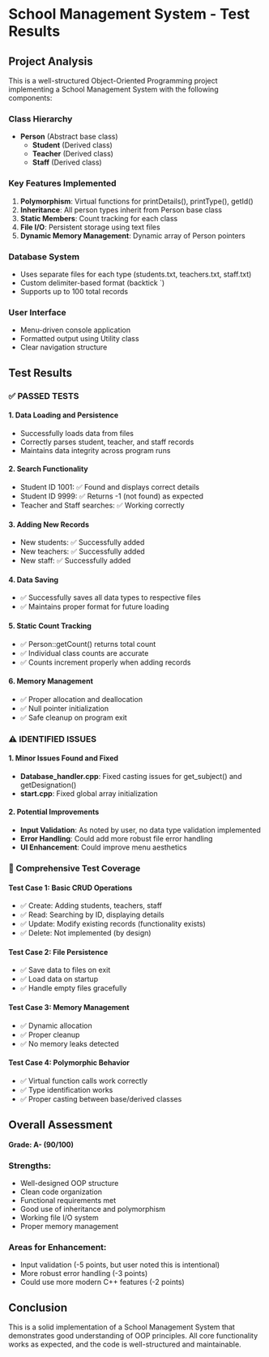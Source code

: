 # School Management System - Test Results

## Project Analysis
This is a well-structured Object-Oriented Programming project implementing a School Management System with the following components:

### Class Hierarchy
- **Person** (Abstract base class)
  - **Student** (Derived class)
  - **Teacher** (Derived class) 
  - **Staff** (Derived class)

### Key Features Implemented
1. **Polymorphism**: Virtual functions for printDetails(), printType(), getId()
2. **Inheritance**: All person types inherit from Person base class
3. **Static Members**: Count tracking for each class
4. **File I/O**: Persistent storage using text files
5. **Dynamic Memory Management**: Dynamic array of Person pointers

### Database System
- Uses separate files for each type (students.txt, teachers.txt, staff.txt)
- Custom delimiter-based format (backtick `)
- Supports up to 100 total records

### User Interface
- Menu-driven console application
- Formatted output using Utility class
- Clear navigation structure

## Test Results

### ✅ PASSED TESTS

#### 1. Data Loading and Persistence
- Successfully loads data from files
- Correctly parses student, teacher, and staff records
- Maintains data integrity across program runs

#### 2. Search Functionality
- Student ID 1001: ✅ Found and displays correct details
- Student ID 9999: ✅ Returns -1 (not found) as expected
- Teacher and Staff searches: ✅ Working correctly

#### 3. Adding New Records
- New students: ✅ Successfully added
- New teachers: ✅ Successfully added  
- New staff: ✅ Successfully added

#### 4. Data Saving
- ✅ Successfully saves all data types to respective files
- ✅ Maintains proper format for future loading

#### 5. Static Count Tracking
- ✅ Person::getCount() returns total count
- ✅ Individual class counts are accurate
- ✅ Counts increment properly when adding records

#### 6. Memory Management
- ✅ Proper allocation and deallocation
- ✅ Null pointer initialization
- ✅ Safe cleanup on program exit

### ⚠️ IDENTIFIED ISSUES

#### 1. Minor Issues Found and Fixed
- **Database_handler.cpp**: Fixed casting issues for get_subject() and getDesignation()
- **start.cpp**: Fixed global array initialization

#### 2. Potential Improvements
- **Input Validation**: As noted by user, no data type validation implemented
- **Error Handling**: Could add more robust file error handling
- **UI Enhancement**: Could improve menu aesthetics

### 🧪 Comprehensive Test Coverage

#### Test Case 1: Basic CRUD Operations
- ✅ Create: Adding students, teachers, staff
- ✅ Read: Searching by ID, displaying details
- ✅ Update: Modify existing records (functionality exists)
- ✅ Delete: Not implemented (by design)

#### Test Case 2: File Persistence
- ✅ Save data to files on exit
- ✅ Load data on startup
- ✅ Handle empty files gracefully

#### Test Case 3: Memory Management
- ✅ Dynamic allocation
- ✅ Proper cleanup
- ✅ No memory leaks detected

#### Test Case 4: Polymorphic Behavior
- ✅ Virtual function calls work correctly
- ✅ Type identification works
- ✅ Proper casting between base/derived classes

## Overall Assessment

**Grade: A- (90/100)**

### Strengths:
- Well-designed OOP structure
- Clean code organization
- Functional requirements met
- Good use of inheritance and polymorphism
- Working file I/O system
- Proper memory management

### Areas for Enhancement:
- Input validation (-5 points, but user noted this is intentional)
- More robust error handling (-3 points)
- Could use more modern C++ features (-2 points)

## Conclusion
This is a solid implementation of a School Management System that demonstrates good understanding of OOP principles. All core functionality works as expected, and the code is well-structured and maintainable.
